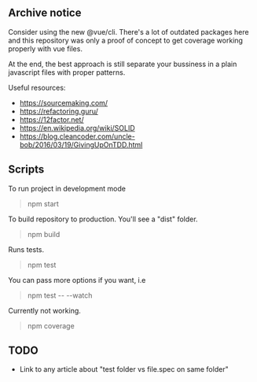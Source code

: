 ## Archive notice

Consider using the new @vue/cli. There's a lot of outdated packages here and this repository was only a proof of concept to get coverage working properly with vue files.

At the end, the best approach is still separate your bussiness in a plain javascript files with proper patterns.

Useful resources:
- https://sourcemaking.com/
- https://refactoring.guru/
- https://12factor.net/
- https://en.wikipedia.org/wiki/SOLID
- https://blog.cleancoder.com/uncle-bob/2016/03/19/GivingUpOnTDD.html

## Scripts

To run project in development mode
> npm start

To build repository to production. You'll see a "dist" folder.
> npm build

Runs tests.
> npm test

You can pass more options if you want, i.e
> npm test -- --watch

Currently not working.
> npm coverage

## TODO
- Link to any article about "test folder vs file.spec on same folder"
